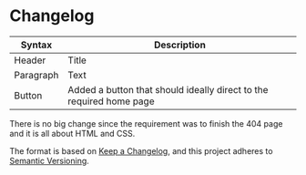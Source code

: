# Changelog

| Syntax      | Description |
| ----------- | ----------- |
| Header      | Title       |
| Paragraph   | Text        |
| Button      | Added a button that should ideally direct to the required home page |

There is no big change since the requirement was to finish the 404 page and it is all about HTML and CSS.

The format is based on [Keep a Changelog](https://keepachangelog.com/en/1.0.0/),
and this project adheres to [Semantic Versioning](https://semver.org/spec/v2.0.0.html).
